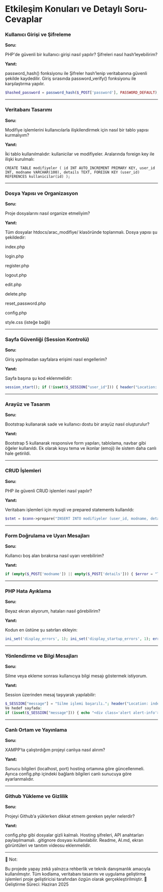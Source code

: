 # Etkileşim Konuları ve Detaylı Soru-Cevaplar

### Kullanıcı Girişi ve Şifreleme

**Soru:**

PHP'de güvenli bir kullanıcı girişi nasıl yapılır? Şifreleri nasıl hash’leyebilirim?

**Yanıt:**

password_hash() fonksiyonu ile Şifreler hash’lenip veritabanına güvenli şekilde kaydedilir. Giriş sırasında password_verify() fonksiyonu ile karşılaştırma yapılır.
```php
$hashed_password = password_hash($_POST['password'], PASSWORD_DEFAULT); if (password_verify($_POST['password'], $storedHash)) { $_SESSION['user_id'] = $row['id']; }
```

---
### Veritabanı Tasarımı

**Soru:**

Modifiye işlemlerini kullanıcılarla ilişkilendirmek için nasıl bir tablo yapısı kurmalıyım?

**Yanıt:**

İki tablo kullanılmalıdır: kullanicilar ve modifiyeler. Aralarında foreign key ile ilişki kurulmalı:
```
CREATE TABLE modifiyeler ( id INT AUTO_INCREMENT PRIMARY KEY, user_id INT, modname VARCHAR(100), details TEXT, FOREIGN KEY (user_id) REFERENCES kullanicilar(id) );
```

---
### Dosya Yapısı ve Organizasyon

**Soru:**

Proje dosyalarını nasıl organize etmeliyim?

**Yanıt:**

Tüm dosyalar htdocs/arac_modifiye/ klasöründe toplanmalı. Dosya yapısı şu şekildedir:

index.php

login.php

register.php

logout.php

edit.php

delete.php

reset_password.php

config.php

style.css (isteğe bağlı)

---
### Sayfa Güvenliği (Session Kontrolü)

**Soru:**

Giriş yapılmadan sayfalara erişimi nasıl engellerim?

**Yanıt:**

Sayfa başına şu kod eklenmelidir:
```php
session_start(); if (!isset($_SESSION["user_id"])) { header("Location: login.php"); exit; }
```

---
### Arayüz ve Tasarım

**Soru:**

Bootstrap kullanarak sade ve kullanıcı dostu bir arayüz nasıl oluşturulur?

**Yanıt:**

Bootstrap 5 kullanarak responsive form yapıları, tablolama, navbar gibi öğeler kullanıldı. Ek olarak koyu tema ve ikonlar (emoji) ile sistem daha canlı hale getirildi.

---
### CRUD İşlemleri

**Soru:**

PHP ile güvenli CRUD işlemleri nasıl yapılır?

**Yanıt:**

Veritabanı işlemleri için mysqli ve prepared statements kullanıldı:
```php
$stmt = $conn->prepare("INSERT INTO modifiyeler (user_id, modname, details) VALUES (?, ?, ?)"); $stmt->bind_param("iss", $user_id, $modname, $details); $stmt->execute();
```

---
### Form Doğrulama ve Uyarı Mesajları

**Soru:**

Kullanıcı boş alan bırakırsa nasıl uyarı verebilirim?

**Yanıt:**


```php
if (empty($_POST['modname']) || empty($_POST['details'])) { $error = "Tüm alanları doldurmanız gerekmektedir."; }
```

---
### PHP Hata Ayıklama

**Soru:**

Beyaz ekran alıyorum, hataları nasıl görebilirim?

**Yanıt:**

Kodun en üstüne şu satırları ekleyin:
```php
ini_set('display_errors', 1); ini_set('display_startup_errors', 1); error_reporting(E_ALL);
```

---
### Yönlendirme ve Bilgi Mesajları

**Soru:**

Silme veya ekleme sonrası kullanıcıya bilgi mesajı göstermek istiyorum.

**Yanıt:**

Session üzerinden mesaj taşıyarak yapılabilir:
```php
$_SESSION["message"] = "Silme işlemi başarılı."; header("Location: index.php"); 
Ve hedef sayfada:
if (isset($_SESSION["message"])) { echo "<div class='alert alert-info'>" . $_SESSION["message"] . "</div>"; unset($_SESSION["message"]); }
```

---
### Canlı Ortam ve Yayınlama

**Soru:**

XAMPP’ta çalıştırdığım projeyi canlıya nasıl alırım?

**Yanıt:**

Sunucu bilgileri (localhost, port) hosting ortamına göre güncellenmeli. Ayrıca config.php içindeki bağlantı bilgileri canlı sunucuya göre ayarlanmalıdır.

---
### Github Yükleme ve Gizlilik

**Soru:**

Projeyi Github’a yüklerken dikkat etmem gereken şeyler nelerdir?

**Yanıt:**

config.php gibi dosyalar gizli kalmalı. Hosting şifreleri, API anahtarları paylaşılmamalı. .gitignore dosyası kullanılabilir. Readme, AI.md, ekran görüntüleri ve tanıtım videosu eklenmelidir.

---
📌 Not:

Bu projede yapay zekâ yalnızca rehberlik ve teknik danışmanlık amacıyla kullanılmıştır. Tüm kodlama, veritabanı tasarımı ve uygulama geliştirme işlemleri proje geliştiricisi tarafından özgün olarak gerçekleştirilmiştir.
📅 Geliştirme Süreci: Haziran 2025

